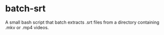 # batch-srt
A small bash script that batch extracts .srt files from a directory containing .mkv or .mp4 videos.
